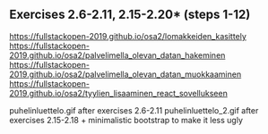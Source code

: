 ## Exercises 2.6-2.11, 2.15-2.20* (steps 1-12)
https://fullstackopen-2019.github.io/osa2/lomakkeiden_kasittely
https://fullstackopen-2019.github.io/osa2/palvelimella_olevan_datan_hakeminen
https://fullstackopen-2019.github.io/osa2/palvelimella_olevan_datan_muokkaaminen
https://fullstackopen-2019.github.io/osa2/tyylien_lisaaminen_react_sovellukseen

puhelinluettelo.gif	after exercises 2.6-2.11
puhelinluettelo_2.gif after exercises 2.15-2.18 + minimalistic bootstrap to make it less ugly
